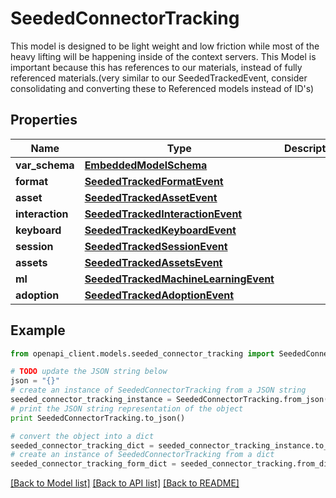 # SeededConnectorTracking

This model is designed to be light weight and low friction while most of the heavy lifting will be happening inside of the context servers.  This Model is important because this has references to our materials, instead of fully referenced materials.(very similar to our SeededTrackedEvent, consider consolidating and converting these to Referenced models instead of ID's)

## Properties
Name | Type | Description | Notes
------------ | ------------- | ------------- | -------------
**var_schema** | [**EmbeddedModelSchema**](EmbeddedModelSchema.md) |  | [optional] 
**format** | [**SeededTrackedFormatEvent**](SeededTrackedFormatEvent.md) |  | [optional] 
**asset** | [**SeededTrackedAssetEvent**](SeededTrackedAssetEvent.md) |  | [optional] 
**interaction** | [**SeededTrackedInteractionEvent**](SeededTrackedInteractionEvent.md) |  | [optional] 
**keyboard** | [**SeededTrackedKeyboardEvent**](SeededTrackedKeyboardEvent.md) |  | [optional] 
**session** | [**SeededTrackedSessionEvent**](SeededTrackedSessionEvent.md) |  | [optional] 
**assets** | [**SeededTrackedAssetsEvent**](SeededTrackedAssetsEvent.md) |  | [optional] 
**ml** | [**SeededTrackedMachineLearningEvent**](SeededTrackedMachineLearningEvent.md) |  | [optional] 
**adoption** | [**SeededTrackedAdoptionEvent**](SeededTrackedAdoptionEvent.md) |  | [optional] 

## Example

```python
from openapi_client.models.seeded_connector_tracking import SeededConnectorTracking

# TODO update the JSON string below
json = "{}"
# create an instance of SeededConnectorTracking from a JSON string
seeded_connector_tracking_instance = SeededConnectorTracking.from_json(json)
# print the JSON string representation of the object
print SeededConnectorTracking.to_json()

# convert the object into a dict
seeded_connector_tracking_dict = seeded_connector_tracking_instance.to_dict()
# create an instance of SeededConnectorTracking from a dict
seeded_connector_tracking_form_dict = seeded_connector_tracking.from_dict(seeded_connector_tracking_dict)
```
[[Back to Model list]](../README.md#documentation-for-models) [[Back to API list]](../README.md#documentation-for-api-endpoints) [[Back to README]](../README.md)


